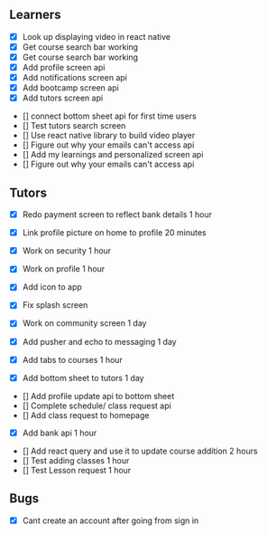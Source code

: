 ## Learners

- [x] Look up displaying video in react native
- [x] Get course search bar working
- [x] Get course search bar working
- [x] Add profile screen api
- [x] Add notifications screen api
- [x] Add bootcamp screen api
- [x] Add tutors screen api
- [] connect bottom sheet api for first time users
- [] Test tutors search screen
- [] Use react native library to build video player
- [] Figure out why your emails can't access api
- [] Add my learnings and personalized screen api
- [] Figure out why your emails can't access api

## Tutors

- [x] Redo payment screen to reflect bank details 1 hour
- [x] Link profile picture on home to profile 20 minutes
- [x] Work on security 1 hour
- [x] Work on profile 1 hour
- [x] Add icon to app
- [x] Fix splash screen

- [x] Work on community screen 1 day
- [x] Add pusher and echo to messaging 1 day
- [x] Add tabs to courses 1 hour
- [x] Add bottom sheet to tutors 1 day
- [] Add profile update api to bottom sheet
- [] Complete schedule/ class request api
- [] Add class request to homepage
- [x] Add bank api 1 hour
- [] Add react query and use it to update course addition 2 hours
- [] Test adding classes 1 hour
- [] Test Lesson request 1 hour

## Bugs

- [x] Cant create an account after going from sign in
